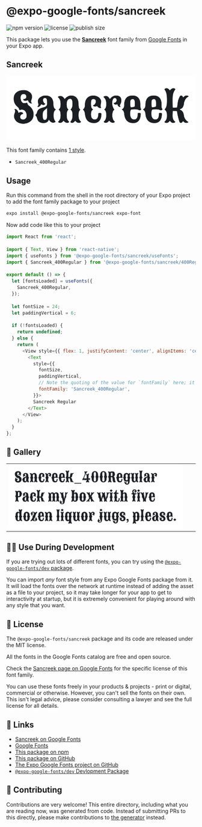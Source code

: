 # @expo-google-fonts/sancreek

![npm version](https://flat.badgen.net/npm/v/@expo-google-fonts/sancreek)
![license](https://flat.badgen.net/github/license/expo/google-fonts)
![publish size](https://flat.badgen.net/packagephobia/install/@expo-google-fonts/sancreek)

This package lets you use the [**Sancreek**](https://fonts.google.com/specimen/Sancreek) font family from [Google Fonts](https://fonts.google.com/) in your Expo app.

## Sancreek

![Sancreek](./font-family.png)

This font family contains [1 style](#-gallery).

- `Sancreek_400Regular`

## Usage

Run this command from the shell in the root directory of your Expo project to add the font family package to your project
```sh
expo install @expo-google-fonts/sancreek expo-font
```

Now add code like this to your project
```js
import React from 'react';

import { Text, View } from 'react-native';
import { useFonts } from '@expo-google-fonts/sancreek/useFonts';
import { Sancreek_400Regular } from '@expo-google-fonts/sancreek/400Regular';

export default () => {
  let [fontsLoaded] = useFonts({
    Sancreek_400Regular,
  });

  let fontSize = 24;
  let paddingVertical = 6;

  if (!fontsLoaded) {
    return undefined;
  } else {
    return (
      <View style={{ flex: 1, justifyContent: 'center', alignItems: 'center' }}>
        <Text
          style={{
            fontSize,
            paddingVertical,
            // Note the quoting of the value for `fontFamily` here; it expects a string!
            fontFamily: 'Sancreek_400Regular',
          }}>
          Sancreek Regular
        </Text>
      </View>
    );
  }
};

```

## 🔡 Gallery


||||
|-|-|-|
|![Sancreek_400Regular](.//400Regular/Sancreek_400Regular.ttf.png)||||


## 👩‍💻 Use During Development

If you are trying out lots of different fonts, you can try using the [`@expo-google-fonts/dev` package](https://github.com/expo/google-fonts/tree/master/font-packages/dev#readme).

You can import *any* font style from any Expo Google Fonts package from it. It will load the fonts
over the network at runtime instead of adding the asset as a file to your project, so it may take longer
for your app to get to interactivity at startup, but it is extremely convenient
for playing around with any style that you want.

## 📖 License

The `@expo-google-fonts/sancreek` package and its code are released under the MIT license.

All the fonts in the Google Fonts catalog are free and open source.

Check the [Sancreek page on Google Fonts](https://fonts.google.com/specimen/Sancreek) for the specific license of this font family.

You can use these fonts freely in your products & projects - print or digital, commercial or otherwise. However, you can't sell the fonts on their own. This isn't legal advice, please consider consulting a lawyer and see the full license for all details.

## 🔗 Links

- [Sancreek on Google Fonts](https://fonts.google.com/specimen/Sancreek)
- [Google Fonts](https://fonts.google.com/)
- [This package on npm](https://www.npmjs.com/package/@expo-google-fonts/sancreek)
- [This package on GitHub](https://github.com/expo/google-fonts/tree/master/font-packages/sancreek)
- [The Expo Google Fonts project on GitHub](https://github.com/expo/google-fonts)
- [`@expo-google-fonts/dev` Devlopment Package](https://github.com/expo/google-fonts/tree/master/font-packages/dev)

## 🤝 Contributing

Contributions are very welcome! This entire directory, including what you are reading now, was generated from code. Instead of submitting PRs to this directly, please make contributions to [the generator](https://github.com/expo/google-fonts/tree/master/packages/generator) instead.
